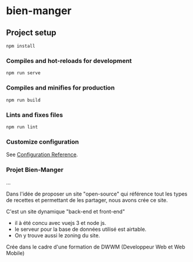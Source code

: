 # bien-manger

## Project setup
```
npm install
```

### Compiles and hot-reloads for development
```
npm run serve
```

### Compiles and minifies for production
```
npm run build
```

### Lints and fixes files
```
npm run lint
```

### Customize configuration
See [Configuration Reference](https://cli.vuejs.org/config/).

### Projet Bien-Manger
...

Dans l'idée de proposer un site "open-source" qui référence tout les types de recettes
et permettant de les partager, nous avons crée ce site.

C'est un site dynamique  "back-end et front-end"

- il à été concu avec vuejs 3 et node js.
- le serveur pour la base de données utilisé est airtable.
- On y trouve aussi le zoning du site.

Crée dans le cadre d'une formation de DWWM (Developpeur Web et Web Mobile)

